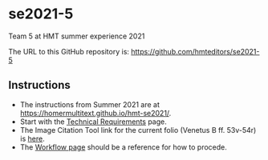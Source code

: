 # se2021-5
Team 5 at HMT summer experience 2021

The URL to this GitHub repository is: <https://github.com/hmteditors/se2021-5>

## Instructions

- The instructions from Summer 2021 are at <https://homermultitext.github.io/hmt-se2021/>.
- Start with the [Technical Requirements](https://homermultitext.github.io/hmt-se2021/tech/) page.
- The Image Citation Tool link for the current folio (Venetus B ff. 53v-54r) is [here](http://www.homermultitext.org/ict2/?urn=urn:cite2:hmt:vbbifolio.v1:vb_53v_54r).
- The [Workflow page](https://homermultitext.github.io/hmt-se2021/workflow/) should be a reference for how to procede.
